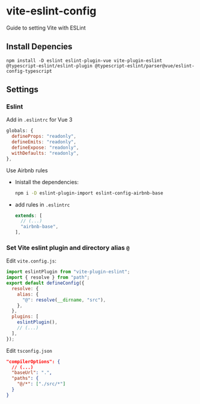 # vite-eslint-config
Guide to setting Vite with ESLint

## Install Depencies
```
npm install -D eslint eslint-plugin-vue vite-plugin-eslint @typescript-eslint/eslint-plugin @typescript-eslint/parser@vue/eslint-config-typescript
```

## Settings

### Eslint
Add in `.eslintrc` for Vue 3
```js
globals: {
  defineProps: "readonly",
  defineEmits: "readonly",
  defineExpose: "readonly",
  withDefaults: "readonly",
},
```

Use Airbnb rules

- Inistall the dependencies:

  ```bash
  npm i -D eslint-plugin-import eslint-config-airbnb-base
  ```

- add rules in `.eslintrc`

  ```js
  extends: [
    // (...)
    "airbnb-base",
  ],
  ```

### Set Vite eslint plugin and directory alias `@`
Edit `vite.config.js`:
```js
import eslintPlugin from "vite-plugin-eslint";
import { resolve } from "path";
export default defineConfig({
  resolve: {
    alias: {
      "@": resolve(__dirname, "src"),
    },
  },
  plugins: [
    eslintPlugin(),
    // (...)
  ],
});
```

Edit `tsconfig.json`
```json
"compilerOptions": {
  // (...)
  "baseUrl": ".",
  "paths": {
    "@/*": ["./src/*"]
  }
}
```
